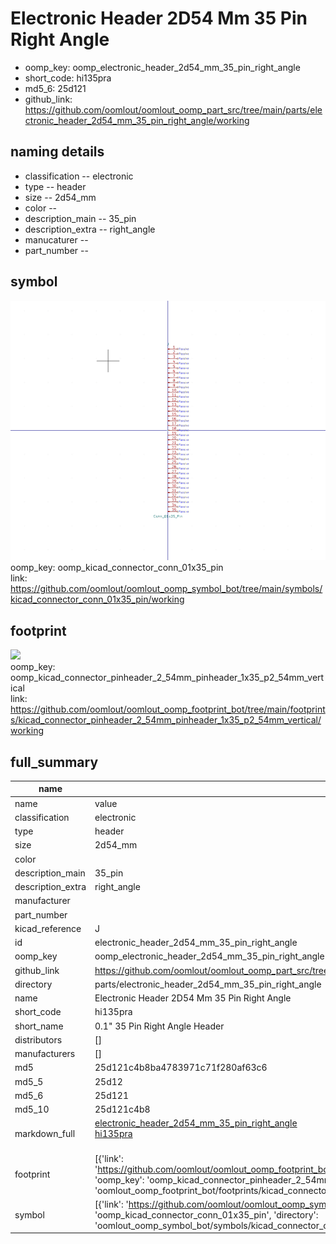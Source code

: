 # Electronic Header 2D54 Mm 35 Pin Right Angle

  
* oomp_key: oomp_electronic_header_2d54_mm_35_pin_right_angle 
* short_code: hi135pra
* md5_6: 25d121  
* github_link: https://github.com/oomlout/oomlout_oomp_part_src/tree/main/parts/electronic_header_2d54_mm_35_pin_right_angle/working  
## naming details
* classification -- electronic
* type -- header
* size -- 2d54_mm
* color -- 
* description_main -- 35_pin
* description_extra -- right_angle
* manucaturer -- 
* part_number -- 



## symbol

![](symbol/0/working/working_600.png)  
oomp_key: oomp_kicad_connector_conn_01x35_pin  
link: https://github.com/oomlout/oomlout_oomp_symbol_bot/tree/main/symbols/kicad_connector_conn_01x35_pin/working  

## footprint

![](footprint/0/working/working_600.png)  
oomp_key: oomp_kicad_connector_pinheader_2_54mm_pinheader_1x35_p2_54mm_vertical  
link: https://github.com/oomlout/oomlout_oomp_footprint_bot/tree/main/footprints/kicad_connector_pinheader_2_54mm_pinheader_1x35_p2_54mm_vertical/working  

## full_summary
| name | value | 
| --- | --- | 
| name | value | 
| classification | electronic | 
| type | header | 
| size | 2d54_mm | 
| color |  | 
| description_main | 35_pin | 
| description_extra | right_angle | 
| manufacturer |  | 
| part_number |  | 
| kicad_reference | J | 
| id | electronic_header_2d54_mm_35_pin_right_angle | 
| oomp_key | oomp_electronic_header_2d54_mm_35_pin_right_angle | 
| github_link | https://github.com/oomlout/oomlout_oomp_part_src/tree/main/parts/electronic_header_2d54_mm_35_pin_right_angle/working | 
| directory | parts/electronic_header_2d54_mm_35_pin_right_angle | 
| name | Electronic Header 2D54 Mm 35 Pin Right Angle | 
| short_code | hi135pra | 
| short_name | 0.1" 35 Pin Right Angle Header | 
| distributors | [] | 
| manufacturers | [] | 
| md5 | 25d121c4b8ba4783971c71f280af63c6 | 
| md5_5 | 25d12 | 
| md5_6 | 25d121 | 
| md5_10 | 25d121c4b8 | 
| markdown_full | [electronic_header_2d54_mm_35_pin_right_angle](https://github.com/oomlout/oomlout_oomp_part_src/tree/main/parts/electronic_header_2d54_mm_35_pin_right_angle/working)<br>[hi135pra](https://github.com/oomlout/oomlout_oomp_part_src/tree/main/parts/electronic_header_2d54_mm_35_pin_right_angle/working)<br><br> | 
| footprint | [{'link': 'https://github.com/oomlout/oomlout_oomp_footprint_bot/tree/main/foootprntss/kicad_connector_pinheader_2_54mm_pinheader_1x35_p2_54mm_vertical', 'oomp_key': 'oomp_kicad_connector_pinheader_2_54mm_pinheader_1x35_p2_54mm_vertical', 'directory': 'oomlout_oomp_footprint_bot/footprints/kicad_connector_pinheader_2_54mm_pinheader_1x35_p2_54mm_vertical//working/working.kicad_mod'}] | 
| symbol | [{'link': 'https://github.com/oomlout/oomlout_oomp_symbol_bot/tree/main/symbols/kicad_connector_conn_01x35_pin', 'oomp_key': 'oomp_kicad_connector_conn_01x35_pin', 'directory': 'oomlout_oomp_symbol_bot/symbols/kicad_connector_conn_01x35_pin//working/working.kicad_sym'}] | 

